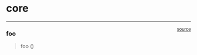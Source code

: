 # core


<!-- WARNING: THIS FILE WAS AUTOGENERATED! DO NOT EDIT! -->

------------------------------------------------------------------------

<a href="https://github.com/Deufel/todo/blob/master/todo/core.py#L9"
target="_blank" style="float:right; font-size:smaller">source</a>

### foo

>  foo ()
